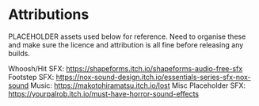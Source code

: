 # Attributions

PLACEHOLDER assets used below for reference. Need to organise these and make sure the licence and attribution is all fine before releasing any builds.

Whoosh/Hit SFX: https://shapeforms.itch.io/shapeforms-audio-free-sfx
Footstep SFX: https://nox-sound-design.itch.io/essentials-series-sfx-nox-sound
Music: https://makotohiramatsu.itch.io/lost
Misc Placeholder SFX: https://yourpalrob.itch.io/must-have-horror-sound-effects